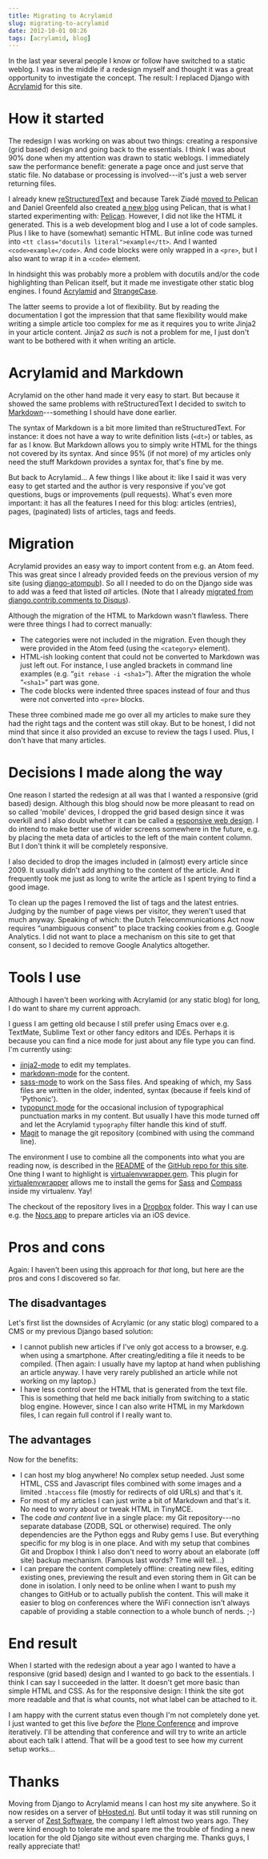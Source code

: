 ```yaml
---
title: Migrating to Acrylamid
slug: migrating-to-acrylamid
date: 2012-10-01 08:26
tags: [acrylamid, blog]
---
```


In the last year several people I know or follow have switched to a
static weblog. I was in the middle if a redesign myself and thought it
was a great opportunity to investigate the concept. The result: I replaced Django with [Acrylamid](http://posativ.org/acrylamid/) for this site.


# How it started

The redesign I was working on was about two things: creating a
responsive (grid based) design and going back to the essentials. I
think I was about 90% done when my attention was drawn to static
weblogs. I immediately saw the performance benefit: generate a page
once and just serve that static file. No database or processing is
involved---it's just a web server returning files.

I already knew
[reStructuredText](http://docutils.sourceforge.net/rst.html) and
because
Tarek Ziadé [moved to Pelican](http://ziade.org/2012/03/05/moving-to-pelican/)
and
Daniel Greenfeld also created [a new blog](http://pydanny.com/my-new-blog.html)
using Pelican, that is what I started experimenting with:
[Pelican](http://getpelican.com/). However, I did not like the HTML it
generated. This is a web development blog and I use a lot of code
samples. Plus I like to have (somewhat) semantic HTML. But inline code
was turned into `<tt class="docutils literal">example</tt>`. And I wanted
`<code>example</code>`. And code blocks were only wrapped in a `<pre>`,
but I also want to wrap it in a `<code>` element.

In hindsight this was probably more a problem with docutils and/or the
code highlighting than Pelican itself, but it made me investigate other
static blog engines. I found [Acrylamid](http://posativ.org/acrylamid/) and
[StrangeCase](http://pypi.python.org/pypi/StrangeCase).

The latter seems to provide a lot of flexibility. But by reading the
documentation I got the impression that that same flexibility would make
writing a simple article too complex for me as it requires you to
write Jinja2 in your article content. Jinja2 *as such* is not a
problem for me, I just don't want to be bothered with it when writing
an article.


# Acrylamid and Markdown

Acrylamid on the other hand made it very easy to start. But because it
showed the same problems with reStructuredText I decided to switch to
[Markdown](http://daringfireball.net/projects/markdown/)---something I
should have done earlier.

The syntax of Markdown is a bit more limited than reStructuredText. For
instance: it does not have a way to write definition lists (`<dt>`) or
tables, as far as I know. But Markdown allows you to simply write HTML for
the things not covered by its syntax. And since 95% (if not more) of my
articles only need the stuff Markdown provides a syntax for, that's
fine by me.

But back to Acrylamid... A few things I like about it: like I said it
was very easy to get started and the author is very responsive if
you've got questions, bugs or improvements (pull requests). What's
even more important: it has all the features I need for this blog:
articles (entries), pages, (paginated) lists of articles, tags and feeds.


# Migration

Acrylamid provides an easy way to import content from e.g. an Atom
feed. This was great since I already provided feeds on the previous
version of my site (using
[django-atompub](http://django-atompub.googlecode.com/)). So
all I needed to do on the Django side was to add was a feed that
listed *all* articles. (Note that I already
[migrated from django.contrib.comments to Disqus](/weblog/2012/09/07/migrating-djangocontribcomments-disqus/)).

Although the migration of the HTML to Markdown wasn't flawless. There were three
things I had to correct manually:

   * The categories were not included in the migration. Even though
     they were provided in the Atom feed (using the `<category>`
     element).
   * HTML-ish looking content that could not be converted to Markdown
     was just left out. For instance, I use angled brackets in command
     line examples (e.g. “`git rebase -i <sha1>`”). After the migration
     the whole “`<sha1>`” part was gone.
   * The code blocks were indented three spaces instead of four and
     thus were not converted into `<pre>` blocks.

These three combined made me go over all my articles to make sure they
had the right tags and the content was still okay. But to be honest, I
did not mind that since it also provided an excuse to review the tags
I used. Plus, I don't have that many articles.


# Decisions I made along the way

One reason I started the redesign at all was that I wanted a
responsive (grid based) design. Although this blog should now be more
pleasant to read on so called 'mobile' devices, I dropped the grid
based design since it was overkill and I also doubt whether it can be
called a
[responsive web design](http://en.wikipedia.org/wiki/Responsive_web_design). I
do intend to make better use of wider screens somewhere in the future,
e.g. by placing the meta data of articles to the left of the main
content column. But I don't think it will be completely responsive.

I also decided to drop the images included in (almost) every
article since 2009. It usually didn't add anything to the content of
the article. And it frequently took me just as long to write the
article as I spent trying to find a good image.

To clean up the pages I removed the list of tags and the latest entries. Judging by the
number of page views per visitor, they weren't used that much
anyway. Speaking of which: the Dutch Telecommunications Act now
requires <q>unambiguous consent</q> to place tracking cookies from
e.g. Google Analytics. I did not want to place a mechanism on this
site to get that consent, so I decided to remove Google Analytics
altogether.


# Tools I use

Although I haven't been working with Acrylamid (or any static blog)
for long, I do want to share my current approach.

I guess I am getting old because I still prefer using Emacs over
e.g. TextMate, Sublime Text or other fancy editors and IDEs. Perhaps it is because you
can find a nice mode for just about any file type you can find. I'm
currently using:

   * [jinja2-mode](http://github.com/paradoxxxzero/jinja2-mode) to
     edit my templates.
   * [markdown-mode](http://jblevins.org/projects/markdown-mode/) for
     the content.
   * [sass-mode](https://github.com/nex3/sass-mode) to work on the
     Sass files. And speaking of which, my Sass files are written in
     the older, indented, syntax (because if feels kind of
     'Pythonic').
   * [typopunct mode](http://www.emacswiki.org/emacs/typopunct.el) for the occasional inclusion of typographical punctuation marks in my
     content. But usually I have this mode turned off and let the Acrylamid
     `typography` filter handle this kind of stuff.
   * [Magit](https://github.com/magit/magit) to manage the git
     repository (combined with using the command line).

The environment I use to combine all the components into what you are reading
now, is described in the
[README](https://github.com/markvl/www.vlent.nl/blob/master/README.md)
of the [GitHub repo for this site](https://github.com/markvl/www.vlent.nl). One thing I want to highlight is
[virtualenvwrapper.gem](http://pypi.python.org/pypi/virtualenvwrapper.gem). This
plugin for
[virtualenvwrapper](http://pypi.python.org/pypi/virtualenvwrapper)
allows me to install the gems for [Sass](http://sass-lang.com) and
[Compass](http://compass-style.org/) inside my virtualenv. Yay!

The checkout of the repository lives in
a [Dropbox](https://www.dropbox.com/) folder. This way I can
use e.g. the
[Nocs app](http://itunes.apple.com/nl/app/nocs-markdown-dropbox-your/id396073482)
to prepare articles via an iOS device.


# Pros and cons

Again: I haven't been using this approach for *that* long, but here are
the pros and cons I discovered so far.

## The disadvantages

Let's first list the downsides of Acrylamic (or any static blog)
compared to a CMS or my previous Django based solution:

   * I cannot publish new articles if I've only got access to a
     browser, e.g. when using a smartphone. After creating/editing a file it needs to be
     compiled. (Then again: I usually have my laptop at hand when
     publishing an article anyway. I have very rarely published an
     article while not working on my laptop.)
   * I have less control over the HTML that is generated from the text
     file. This is something that held me back initially from
     switching to a static blog engine. However, since I can also
     write HTML in my Markdown files, I can regain full control if I
     really want to.

## The advantages

Now for the benefits:

   * I can host my blog anywhere! No complex setup needed. Just some
     HTML, CSS and Javascript files combined with some images and a
     limited `.htaccess` file (mostly for redirects of old URLs) and
     that's it.
   * For most of my articles I can just write a bit of Markdown and
     that's it. No need to worry about or tweak HTML in TinyMCE.
   * The code *and content* live in a single place: my Git
     repository---no separate database (ZODB, SQL or otherwise) required. The only
     dependencies are the Python eggs and Ruby gems I use. But
     everything specific for my blog is in one place. And with my
     setup that combines Git and Dropbox I think I also don't need to
     worry about an elaborate (off site) backup mechanism. (Famous
     last words? Time will tell...)
   * I can prepare the content completely offline: creating new files,
     editing existing ones, previewing the result and even storing
     them in Git can be done in isolation. I only need to be online
     when I want to push my changes to GitHub or to actually publish
     the content. This will make it easier to blog on conferences
     where the WiFi connection isn't always capable of providing a
     stable connection to a whole bunch of nerds. ;-)


# End result

When I started with the redesign about a year ago I wanted to have a
responsive (grid based) design and I wanted to go back to the
essentials. I think I can say I succeeded in the latter. It doesn't
get more basic than simple HTML and CSS. As for the responsive design:
I think the site got more readable and that is what counts, not what
label can be attached to it.

I am happy with the current status even though I'm not completely done
yet. I just wanted to get this live *before* the
[Plone Conference](http://www.ploneconf.org/) and improve
iteratively. I'll be attending that conference and will try to write
an article about each talk I attend. That will be a good test to see
how my current setup works...


# Thanks

Moving from Django to Acrylamid means I can host my site anywhere. So
it now resides on a server of
[bHosted.nl](http://www.bhosted.nl/). But until today it was still
running on a server of [Zest Software](http://zestsoftware.nl/), the
company I left almost two years ago. They were kind enough to tolerate
me and spare me the trouble of finding a new location for the old Django
site without even charging me. Thanks guys, I really appreciate that!
